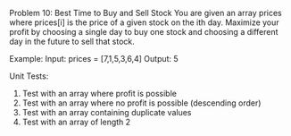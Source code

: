 Problem 10: Best Time to Buy and Sell Stock
You are given an array prices where prices[i] is the price of a given stock on the ith day. Maximize your profit by choosing a single day to buy one stock and choosing a different day in the future to sell that stock.

Example:
Input: prices = [7,1,5,3,6,4]
Output: 5

Unit Tests:

1. Test with an array where profit is possible
2. Test with an array where no profit is possible (descending order)
3. Test with an array containing duplicate values
4. Test with an array of length 2
